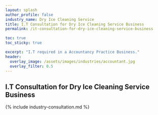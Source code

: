 ```yaml
---
layout: splash 
author_profile: false 
industry_name: Dry Ice Cleaning Service
title: I.T Consultation for Dry Ice Cleaning Service Business
permalink: /it-consultation-for-dry-ice-cleaning-service-business

toc: true
toc_sticky: true

excerpt: "I.T required in a Accountancy Practice Business."
header:
  overlay_image: /assets/images/industries/accountant.jpg
  overlay_filter: 0.5 
---
```


## I.T Consultation for Dry Ice Cleaning Service Business

{% include industry-consultation.md %}
